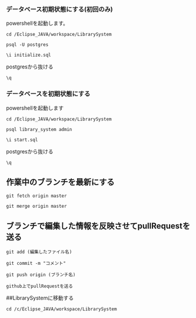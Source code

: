 ### データベース初期状態にする(初回のみ)

powershellを起動します。

`cd /Eclipse_JAVA/workspace/LibrarySystem`

`psql -U postgres`

`\i initialize.sql`

postgresから抜ける

`\q`

### データベースを初期状態にする

powershellを起動します

`cd /Eclipse_JAVA/workspace/LibrarySystem`

`psql library_system admin`

`\i start.sql`

postgresから抜ける

`\q`

## 作業中のブランチを最新にする

`git fetch origin master`

`git merge origin master`

## ブランチで編集した情報を反映させてpullRequestを送る

`git add (編集したファイル名)`

`git commit -m "コメント"`

`git push origin (ブランチ名)`

`github上でpullRequestを送る`

##LibrarySystemに移動する

`cd /c/Eclipse_JAVA/workspace/LibrarySystem`
